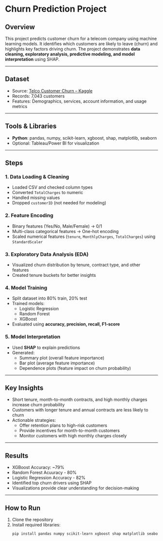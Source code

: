 # Churn Prediction Project

## Overview
This project predicts customer churn for a telecom company using machine learning models. It identifies which customers are likely to leave (churn) and highlights key factors driving churn. The project demonstrates **data cleaning, exploratory analysis, predictive modeling, and model interpretation** using SHAP.

---

## Dataset
- Source: [Telco Customer Churn – Kaggle](https://www.kaggle.com/blastchar/telco-customer-churn)
- Records: 7,043 customers
- Features: Demographics, services, account information, and usage metrics

---

## Tools & Libraries
- **Python**: pandas, numpy, scikit-learn, xgboost, shap, matplotlib, seaborn
- Optional: Tableau/Power BI for visualization

---

## Steps

### 1. Data Loading & Cleaning
- Loaded CSV and checked column types
- Converted `TotalCharges` to numeric
- Handled missing values
- Dropped `customerID` (not needed for modeling)

### 2. Feature Encoding
- Binary features (Yes/No, Male/Female) → 0/1
- Multi-class categorical features → One-hot encoding
- Scaled numerical features (`tenure`, `MonthlyCharges`, `TotalCharges`) using `StandardScaler`

### 3. Exploratory Data Analysis (EDA)
- Visualized churn distribution by tenure, contract type, and other features
- Created tenure buckets for better insights

### 4. Model Training
- Split dataset into 80% train, 20% test
- Trained models:
  - Logistic Regression
  - Random Forest
  - XGBoost
- Evaluated using **accuracy, precision, recall, F1-score**

### 5. Model Interpretation
- Used **SHAP** to explain predictions
- Generated:
  - Summary plot (overall feature importance)
  - Bar plot (average feature importance)
  - Dependence plots (feature impact on churn probability)

---

## Key Insights
- Short tenure, month-to-month contracts, and high monthly charges increase churn probability
- Customers with longer tenure and annual contracts are less likely to churn
- Actionable strategies:
  - Offer retention plans to high-risk customers
  - Provide incentives for month-to-month customers
  - Monitor customers with high monthly charges closely

---

## Results
- XGBoost Accuracy: ~79%
- Random Forest Acuuracy - 80%
- Logistic Regression Accuracy - 82%
- Identified top churn drivers using SHAP
- Visualizations provide clear understanding for decision-making

---

## How to Run
1. Clone the repository
2. Install required libraries:
   ```bash
   pip install pandas numpy scikit-learn xgboost shap matplotlib seaborn
